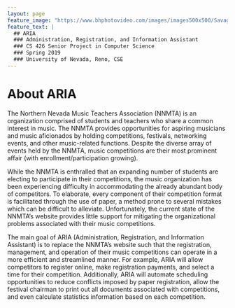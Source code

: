 ```yaml
---
layout: page
feature_image: "https://www.bhphotovideo.com/images/images500x500/Savage_40_1253_Widetone_Seamless_Background_Paper_486214.jpg"
feature_text: |
  ## ARIA
  ### Administration, Registration, and Information Assistant
  ### CS 426 Senior Project in Computer Science
  ### Spring 2019
  ### University of Nevada, Reno, CSE
---
```


<h1>About ARIA</h1>

The Northern Nevada Music Teachers Association (NNMTA) is an organization comprised of students and teachers who share a common interest in music. The NNMTA provides opportunities for aspiring musicians and music aficionados by holding competitions, festivals, networking events, and other music-related functions. Despite the diverse array of events held by the NNMTA, music competitions are their most prominent affair (with enrollment/participation growing).

While the NNMTA is enthralled that an expanding number of students are electing to participate in their competitions, the music organization has been experiencing difficulty in accommodating the already abundant body of competitors. To elaborate, every component of their competition format is facilitated through the use of paper, a method prone to several mistakes which can be difficult to alleviate. Unfortunately, the current state of the NNMTA’s website provides little support for mitigating the organizational problems associated with their music competitions.

The main goal of ARIA (Administration, Registration, and Information Assistant) is to replace the NNMTA’s website such that the registration, management, and operation of their music competitions can operate in a more efficient and streamlined manner. For example, ARIA will allow competitors to register online, make registration payments, and select a time for their competition. Additionally, ARIA will automate scheduling opportunities to reduce conflicts imposed by paper registration, allow the festival chairman to print out all documents associated with competitions, and even calculate statistics information based on each competition.
